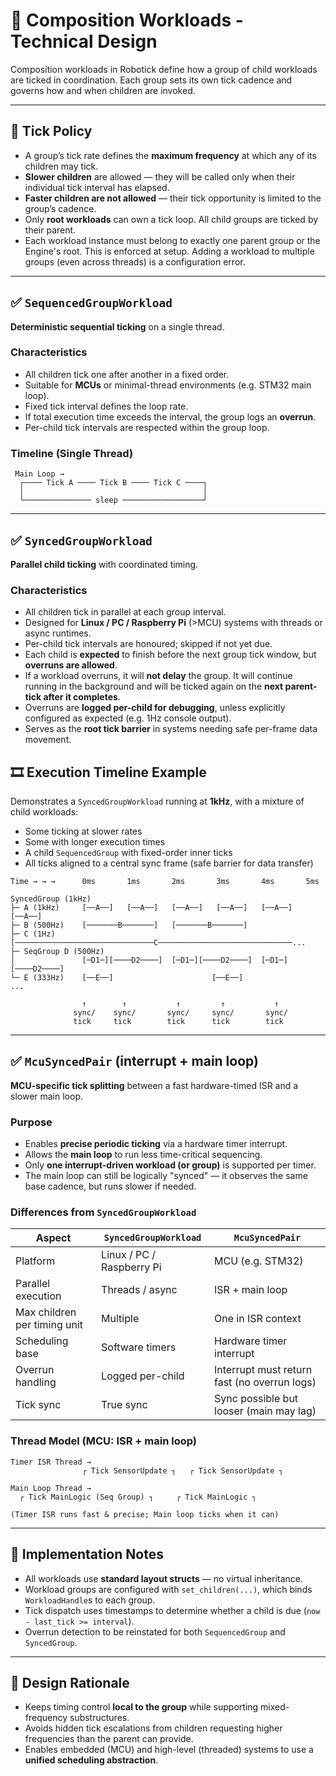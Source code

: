 # 🧩 Composition Workloads - Technical Design

Composition workloads in Robotick define how a group of child workloads are ticked in coordination. Each group sets its own tick cadence and governs how and when children are invoked.

---

## 🧠 Tick Policy

- A group’s tick rate defines the **maximum frequency** at which any of its children may tick.
- **Slower children** are allowed — they will be called only when their individual tick interval has elapsed.
- **Faster children are not allowed** — their tick opportunity is limited to the group’s cadence.
- Only **root workloads** can own a tick loop. All child groups are ticked by their parent.
- Each workload instance must belong to exactly one parent group or the Engine's root. This is enforced at setup. Adding a workload to multiple groups (even across threads) is a configuration error.

---

## ✅ `SequencedGroupWorkload`

**Deterministic sequential ticking** on a single thread.

### Characteristics
- All children tick one after another in a fixed order.
- Suitable for **MCUs** or minimal-thread environments (e.g. STM32 main loop).
- Fixed tick interval defines the loop rate.
- If total execution time exceeds the interval, the group logs an **overrun**.
- Per-child tick intervals are respected within the group loop.

### Timeline (Single Thread)
```
 Main Loop →
  ┌──── Tick A ──── Tick B ──── Tick C ────┐
  │                                        │
  └─────────────── sleep ──────────────────┘
```

---


## ✅ `SyncedGroupWorkload`

**Parallel child ticking** with coordinated timing.

### Characteristics
- All children tick in parallel at each group interval.
- Designed for **Linux / PC / Raspberry Pi** (>MCU) systems with threads or async runtimes.
- Per-child tick intervals are honoured; skipped if not yet due.
- Each child is **expected** to finish before the next group tick window, but **overruns are allowed**.
- If a workload overruns, it will **not delay** the group. It will continue running in the background and will be ticked again on the **next parent-tick after it completes**.
- Overruns are **logged per-child for debugging**, unless explicitly configured as expected (e.g. 1Hz console output).
- Serves as the **root tick barrier** in systems needing safe per-frame data movement.


## 🎞️ Execution Timeline Example

Demonstrates a `SyncedGroupWorkload` running at **1kHz**, with a mixture of child workloads:
- Some ticking at slower rates
- Some with longer execution times
- A child `SequencedGroup` with fixed-order inner ticks
- All ticks aligned to a central sync frame (safe barrier for data transfer)

```
Time → → →      0ms       1ms       2ms       3ms       4ms       5ms

SyncedGroup (1kHz)
├─ A (1kHz)     [──A──]   [──A──]   [──A──]   [──A──]   [──A──]   [──A──]
├─ B (500Hz)    [───────B───────]   [───────B───────]
├─ C (1Hz)      [───────────────────────────────C──────────────────────────────...
├─ SeqGroup D (500Hz)
│               [─D1─][────D2────]  [─D1─][────D2────]  [─D1─][────D2────]
└─ E (333Hz)    [──E──]                      [──E──]                      ...

                ↑        ↑           ↑         ↑           ↑
              sync/    sync/       sync/     sync/       sync/
              tick     tick        tick      tick        tick
```

---

## ✅ `McuSyncedPair` (interrupt + main loop)

**MCU-specific tick splitting** between a fast hardware-timed ISR and a slower main loop.

### Purpose
- Enables **precise periodic ticking** via a hardware timer interrupt.
- Allows the **main loop** to run less time-critical sequencing.
- Only **one interrupt-driven workload (or group)** is supported per timer.
- The main loop can still be logically "synced" — it observes the same base cadence, but runs slower if needed.

### Differences from `SyncedGroupWorkload`

| Aspect                         | `SyncedGroupWorkload`             | `McuSyncedPair`                            |
|-------------------------------|-----------------------------------|--------------------------------------------|
| Platform                      | Linux / PC / Raspberry Pi         | MCU (e.g. STM32)                            |
| Parallel execution            | Threads / async                   | ISR + main loop                             |
| Max children per timing unit  | Multiple                          | One in ISR context                          |
| Scheduling base               | Software timers                   | Hardware timer interrupt                    |
| Overrun handling              | Logged per-child                  | Interrupt must return fast (no overrun logs)|
| Tick sync                     | True sync                         | Sync possible but looser (main may lag)     |

### Thread Model (MCU: ISR + main loop)
```
Timer ISR Thread →
                ┌ Tick SensorUpdate ┐   ┌ Tick SensorUpdate ┐

Main Loop Thread →
  ┌ Tick MainLogic (Seq Group) ┐     ┌ Tick MainLogic ┐

(Timer ISR runs fast & precise; Main loop ticks when it can)
```

---

## 🔧 Implementation Notes

- All workloads use **standard layout structs** — no virtual inheritance.
- Workload groups are configured with `set_children(...)`, which binds `WorkloadHandle`s to each group.
- Tick dispatch uses timestamps to determine whether a child is due (`now - last_tick >= interval`).
- Overrun detection to be reinstated for both `SequencedGroup` and `SyncedGroup`.

---

## 🧪 Design Rationale

- Keeps timing control **local to the group** while supporting mixed-frequency substructures.
- Avoids hidden tick escalations from children requesting higher frequencies than the parent can provide.
- Enables embedded (MCU) and high-level (threaded) systems to use a **unified scheduling abstraction**.